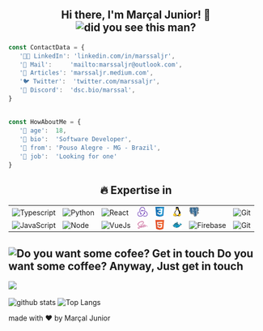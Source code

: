 <h2 align="center">Hi there, I'm Marçal Junior! 👋 <img alt="did you see this man?" src="https://64.media.tumblr.com/de51cadfb499610defe1898a360df88d/tumblr_mn58l6qyTu1qdxgpro7_1280.png" width="150px"/></h2>
 
```js
const ContactData = {
   '👨‍💻 LinkedIn': 'linkedin.com/in/marssaljr',
   '📧 Mail':     'mailto:marssaljr@outlook.com',
   '📝 Articles': 'marssaljr.medium.com',
   '🐦 Twitter':  'twitter.com/marssaljr',
   '💬 Discord':  'dsc.bio/marssal',
}
```
##  
```js
const HowAboutMe = {
   '👨‍ age':  18,
   '📜 bio':  'Software Developer',
   '🏡 from': 'Pouso Alegre - MG - Brazil',
   '📝 job':  'Looking for one'
}
```
##  
 
<h2 align="center">🔥 Expertise in</h2> 
<table align="center">
  <tr>
    <td><img align="center" alt="Typescript" width="20px" src="https://www.vectorlogo.zone/logos/typescriptlang/typescriptlang-icon.svg" /></td>
    <td><img align="center" alt="Python" width="20px" src="https://www.vectorlogo.zone/logos/python/python-icon.svg" /></td>
    <td><img align="center" alt="React" width="20px" src="https://www.vectorlogo.zone/logos/reactjs/reactjs-icon.svg" /></td>
    <td><img align="center" alt="Redux" width="20px" src="https://raw.githubusercontent.com/devicons/devicon/master/icons/redux/redux-original.svg" /></td>
    <td><img align="center" alt="Css" width="20px" src="https://raw.githubusercontent.com/devicons/devicon/master/icons/css3/css3-original.svg" /></td>
    <td><img align="center" alt="Linux" width="20px" src="https://raw.githubusercontent.com/devicons/devicon/master/icons/linux/linux-original.svg" /></td>
    <td><img align="center" alt="Postgres" width="20px" src="https://raw.githubusercontent.com/devicons/devicon/master/icons/postgresql/postgresql-original.svg" /></td>
    <td><img align="center" alt="Git" width="20px" src="https://raw.githubusercontent.com/AliasIO/wappalyzer/master/src/drivers/webextension/images/icons/git.svg" /></td>
  </tr>
  <tr>
    <td><img align="center" alt="JavaScript" width="20px" src="https://upload.vectorlogo.zone/logos/javascript/images/239ec8a4-163e-4792-83b6-3f6d96911757.svg" /></td>
    <td><img align="center" alt="Node" width="20px" src="https://www.vectorlogo.zone/logos/nodejs/nodejs-icon.svg" /></td>
    <td><img align="center" alt="VueJs" width="20px" src="https://www.vectorlogo.zone/logos/vuejs/vuejs-icon.svg" /></td>    
    <td><img align="center" alt="Sass" width="20px" src="https://raw.githubusercontent.com/devicons/devicon/master/icons/sass/sass-original.svg" /></td>
    <td><img align="center" alt="Html" width="20px" src="https://raw.githubusercontent.com/devicons/devicon/master/icons/html5/html5-original.svg" /></td>
    <td><img align="center" alt="Docker" width="20px" src="https://raw.githubusercontent.com/devicons/devicon/master/icons/docker/docker-original.svg" /></td>
    <td><img align="center" alt="Firebase" width="20px" src="https://raw.githubusercontent.com/detain/svg-logos/master/svg/firebase-1.svg" /></td>
    <td><img align="center" alt="Git" width="20px" src="https://raw.githubusercontent.com/gilbarbara/logos/master/logos/insomnia.svg" /></td>
  </tr>
</table>

<h2 align="left"><img alt="Do you want some cofee? Get in touch" width="20px" src="https://raw.githubusercontent.com/abranhe/programming-languages-logos/master/src/java/java.svg"/> 
Do you want some coffee? Anyway, Just get in touch</h2> 
<img src="https://github-readme-stats.vercel.app/api/wakatime?username=marssaljr&layout=compact&theme=prussian">
<p>
  <img src="https://github-readme-stats.vercel.app/api?username=marssaljr&count_private=true&show_icons=true&theme=prussian" alt="github stats" width="400"/>
  <img src="https://github-readme-stats.vercel.app/api/top-langs/?username=marssaljr&layout=compact&exclude_repo=drango-knt&theme=prussian" alt="Top Langs" width="334"/>
</p>


made with ❤️ by Marçal Junior
